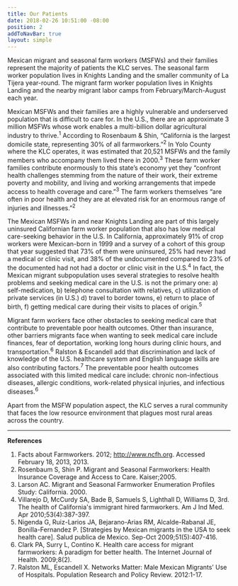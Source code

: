 ```yaml
---
title: Our Patients
date: 2018-02-26 10:51:00 -08:00
position: 2
addToNavBar: true
layout: simple
---
```


Mexican migrant and seasonal farm workers (MSFWs) and their families represent the majority of patients the KLC serves. The seasonal farm worker population lives in Knights Landing and the smaller community of La Tijera year-round. The migrant farm worker population lives in Knights Landing and the nearby migrant labor camps from February/March-August each year. 

Mexican MSFWs and their families are a highly vulnerable and underserved population that is difficult to care for. In the U.S., there are an approximate 3 million MSFWs whose work enables a multi-billion dollar agricultural industry to thrive.<sup>1</sup> According to Rosenbaum & Shin, “California is the largest domicile state, representing 30% of all farmworkers.”<sup>2</sup> In Yolo County where the KLC operates, it was estimated that 20,521 MSFWs and the family members who accompany them lived there in 2000.<sup>3</sup> These farm worker families contribute enormously to this state’s economy yet they “confront health challenges stemming from the nature of their work, their extreme poverty and mobility, and living and working arrangements that impede access to health coverage and care.”<sup>3</sup> The farm workers themselves “are often in poor health and they are at elevated risk for an enormous range of injuries and illnesses.”<sup>2</sup> 

The Mexican MSFWs in and near Knights Landing are part of this largely uninsured Californian farm worker population that also has low medical care-seeking behavior in the U.S. In California, approximately 91% of crop workers were Mexican-born in 1999 and a survey of a cohort of this group that year suggested that 73% of them were uninsured, 25% had never had a medical or clinic visit, and 38% of the undocumented compared to 23% of the documented had not had a doctor or clinic visit in the U.S.<sup>4</sup> In fact, the Mexican migrant subpopulation uses several strategies to resolve health problems and seeking medical care in the U.S. is not the primary one: a) self-medication, b) telephone consultation with relatives, c) utilization of private services (in U.S.) d) travel to border towns, e) return to place of birth, f) getting medical care during their visits to places of origin.<sup>5</sup> 

Migrant farm workers face other obstacles to seeking medical care that contribute to preventable poor health outcomes. Other than insurance, other barriers migrants face when wanting to seek medical care include finances, fear of deportation, working long hours during clinic hours, and transportation.<sup>6</sup> Ralston & Escandell add that discrimination and lack of knowledge of the U.S. healthcare system and English language skills are also contributing factors.<sup>7</sup> The preventable poor health outcomes associated with this limited medical care include: chronic non-infectious diseases, allergic conditions, work-related physical injuries, and infectious diseases.<sup>6</sup> 

Apart from the MSFW population aspect, the KLC serves a rural community that faces the low resource environment that plagues most rural areas across the country.

<hr />

**References**
1. Facts about Farmworkers. 2012; http://www.ncfh.org. Accessed February 18, 2013, 2013.
2. Rosenbaum S, Shin P. Migrant and Seasonal Farmworkers: Health Insurance Coverage and Access to Care. Kaiser;2005.
3. Larson AC. Migrant and Seasonal Farmworker Enumeration Profiles Study: California. 2000.
4. Villarejo D, McCurdy SA, Bade B, Samuels S, Lighthall D, Williams D, 3rd. The health of California's immigrant hired farmworkers. Am J Ind Med. Apr 2010;53(4):387-397.
5. Nigenda G, Ruiz-Larios JA, Bejarano-Arias RM, Alcalde-Rabanal JE, Bonilla-Fernandez P. [Strategies by Mexican migrants in the USA to seek health care]. Salud publica de Mexico. Sep-Oct 2009;51(5):407-416.
6. Clark PA, Surry L, Contino K. Health care access for migrant farmworkers: A paradigm for better health. The Internet Journal of Health. 2009;8(2).
7. Ralston ML, Escandell X. Networks Matter: Male Mexican Migrants’ Use of Hospitals. Population Research and Policy Review. 2012:1-17.